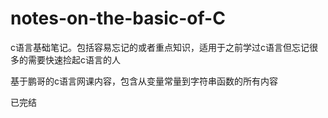 # notes-on-the-basic-of-C
c语言基础笔记。包括容易忘记的或者重点知识，适用于之前学过c语言但忘记很多的需要快速捡起c语言的人 

基于鹏哥的c语言网课内容，包含从变量常量到字符串函数的所有内容

已完结
